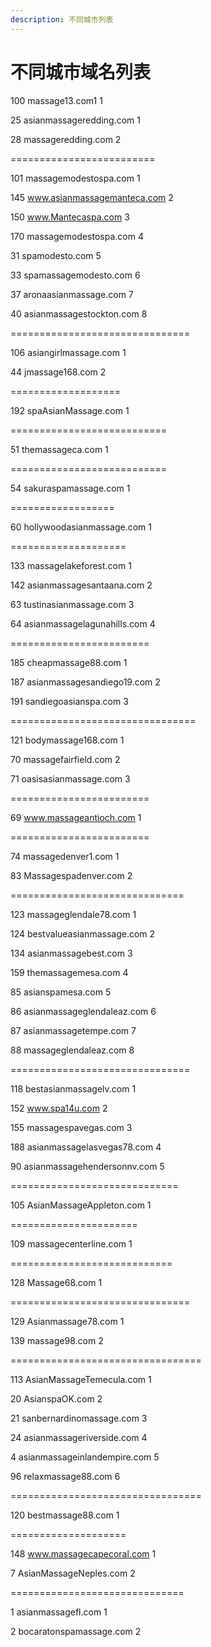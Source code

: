 ```yaml
---
description: 不同城市列表
---
```


# 不同城市域名列表

100 massage13.com1 1

25 asianmassageredding.com 1

28 massageredding.com 2

=========================

101 massagemodestospa.com 1

145 www.asianmassagemanteca.com 2

150 www.Mantecaspa.com 3

170 massagemodestospa.com 4

31 spamodesto.com 5

33 spamassagemodesto.com 6

37 aronaasianmassage.com 7

40 asianmassagestockton.com 8

===============================

106 asiangirlmassage.com 1

44 jmassage168.com 2

===================

192 spaAsianMassage.com 1

===========================

51 themassageca.com 1

===========================

54 sakuraspamassage.com 1

==================

60 hollywoodasianmassage.com 1

====================

133 massagelakeforest.com 1

142 asianmassagesantaana.com 2

63 tustinasianmassage.com 3

64 asianmassagelagunahills.com 4

========================

185 cheapmassage88.com 1

187 asianmassagesandiego19.com 2

191 sandiegoasianspa.com 3

================================

121 bodymassage168.com 1

70 massagefairfield.com 2

71 oasisasianmassage.com 3

========================

69 www.massageantioch.com 1

========================

74 massagedenver1.com 1

83 Massagespadenver.com 2

==============================

123 massageglendale78.com 1

124 bestvalueasianmassage.com 2

134 asianmassagebest.com 3

159 themassagemesa.com 4

85 asianspamesa.com 5

86 asianmassageglendaleaz.com 6

87 asianmassagetempe.com 7

88 massageglendaleaz.com 8

===============================

118 bestasianmassagelv.com 1

152 www.spa14u.com 2

155 massagespavegas.com 3

188 asianmassagelasvegas78.com 4

90 asianmassagehendersonnv.com 5

=============================

105 AsianMassageAppleton.com 1

======================

109 massagecenterline.com 1

============================

128 Massage68.com 1

===============================

129 Asianmassage78.com 1

139 massage98.com 2

=================================

113 AsianMassageTemecula.com 1

20 AsianspaOK.com 2

21 sanbernardinomassage.com 3

24 asianmassageriverside.com 4

4 asianmassageinlandempire.com 5

96 relaxmassage88.com 6

=================================

120 bestmassage88.com 1

====================

148 www.massagecapecoral.com 1

7 AsianMassageNeples.com 2

==============================

1 asianmassagefl.com 1

2 bocaratonspamassage.com 2

